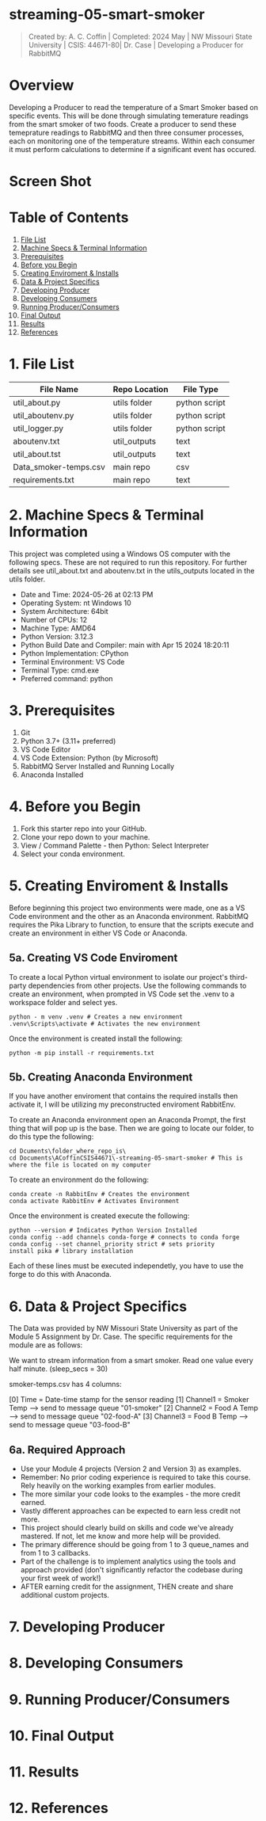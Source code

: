 # streaming-05-smart-smoker
> Created by: A. C. Coffin | Completed: 2024 May | NW Missouri State University | CSIS: 44671-80| Dr. Case | Developing a Producer for RabbitMQ

# Overview
Developing a Producer to read the temperature of a Smart Smoker based on specific events. This will be done through simulating temerature readings from the smart smoker of two foods. Create a producer to send these temeprature readings to RabbitMQ and then three consumer processes, each on monitoring one of the temperature streams. Within each consumer it must perform calculations to determine if a significant event has occured.

# Screen Shot

# Table of Contents
1. [File List](File_List)
2. [Machine Specs & Terminal Information](Machine_Specs_&_Terminal_Information)
3. [Prerequisites](Prerequisites)
4. [Before you Begin](Before_you_Begin)
5. [Creating Enviroment & Installs](Creating_Enviroment_&_Installs)
6. [Data & Project Specifics](Data_&_Project_Specifics)
7. [Developing Producer](Developing_Producer)
8. [Developing Consumers](Developing_Consumers)
9. [Running Producer/Consumers](Running_Producer/Consumers)
10. [Final Output](Final_Output)
11. [Results](Results)
12. [References](References)

# 1. File List
| File Name | Repo Location | File Type |
| ----- | ----- | ----- |
| util_about.py | utils folder | python script |
| util_aboutenv.py | utils folder | python script |
| util_logger.py | utils folder | python script |
| aboutenv.txt | util_outputs | text |
| util_about.tst | util_outputs | text |
| Data_smoker-temps.csv | main repo | csv |
| requirements.txt | main repo | text |

# 2. Machine Specs & Terminal Information
This project was completed using a Windows OS computer with the following specs. These are not required to run this repository. For further details see util_about.txt and aboutenv.txt in the utils_outputs located in the utils folder.
* Date and Time: 2024-05-26 at 02:13 PM
* Operating System: nt Windows 10
* System Architecture: 64bit
* Number of CPUs: 12
* Machine Type: AMD64
* Python Version: 3.12.3
* Python Build Date and Compiler: main with Apr 15 2024 18:20:11
* Python Implementation: CPython
* Terminal Environment:        VS Code
* Terminal Type:               cmd.exe
* Preferred command:           python
# 3. Prerequisites
1. Git
2. Python 3.7+ (3.11+ preferred)
3. VS Code Editor
4. VS Code Extension: Python (by Microsoft)
5. RabbitMQ Server Installed and Running Locally
6. Anaconda Installed

# 4. Before you Begin
1. Fork this starter repo into your GitHub.
2. Clone your repo down to your machine.
3. View / Command Palette - then Python: Select Interpreter
4. Select your conda environment.

# 5. Creating Enviroment & Installs
Before beginning this project two environments were made, one as a VS Code environment and the other as an Anaconda environment. RabbitMQ requires the Pika Library to function, to ensure that the scripts execute and create an environment in either VS Code or Anaconda.

## 5a. Creating VS Code Enviroment
To create a local Python virtual environment to isolate our project's third-party dependencies from other projects. Use the following commands to create an environment, when prompted in VS Code set the .venv to a workspace folder and select yes.

```
python - m venv .venv # Creates a new environment
.venv\Scripts\activate # Activates the new environment
```
Once the environment is created install the following:
```
python -m pip install -r requirements.txt
```

## 5b. Creating Anaconda Environment
If you have another enviroment that contains the required installs then activate it, I will be utilizing my preconstructed enviroment RabbitEnv.

To create an Anaconda environment open an Anaconda Prompt, the first thing that will pop up is the base. Then we are going to locate our folder, to do this type the following:
```
cd Dcuments\folder_where_repo_is\ 
cd Documents\ACoffinCSIS44671\-streaming-05-smart-smoker # This is where the file is located on my computer
```
To create an environment do the following:
```
conda create -n RabbitEnv # Creates the environment
conda activate RabbitEnv # Activates Environment
```
Once the environment is created execute the following:
```
python --version # Indicates Python Version Installed
conda config --add channels conda-forge # connects to conda forge
conda config --set channel_priority strict # sets priority
install pika # library installation
```
Each of these lines must be executed independetly, you have to use the forge to do this with Anaconda.

# 6. Data & Project Specifics
The Data was provided by NW Missouri State University as part of the Module 5 Assignment by Dr. Case. The specific requirements for the module are as follows:

We want to stream information from a smart smoker. Read one value every half minute. (sleep_secs = 30)

smoker-temps.csv has 4 columns:

[0] Time = Date-time stamp for the sensor reading
[1] Channel1 = Smoker Temp --> send to message queue "01-smoker"
[2] Channel2 = Food A Temp --> send to message queue "02-food-A"
[3] Channel3 = Food B Temp --> send to message queue "03-food-B"
## 6a. Required Approach
* Use your Module 4 projects (Version 2 and Version 3) as examples.
* Remember: No prior coding experience is required to take this course. Rely heavily on the working examples from earlier modules. 
* The more similar your code looks to the examples - the more credit earned.
* Vastly different approaches can be expected to earn less credit not more.
* This project should clearly build on skills and code we've already mastered. If not, let me know and more help will be provided. 
* The primary difference should be going from 1 to 3 queue_names and from 1 to 3 callbacks. 
* Part of the challenge is to implement analytics using the tools and approach provided (don't significantly refactor the codebase during your first week of work!) 
* AFTER earning credit for the assignment, THEN create and share additional custom projects. 


# 7. Developing Producer

# 8. Developing Consumers

# 9. Running Producer/Consumers

# 10. Final Output

# 11. Results

# 12. References


